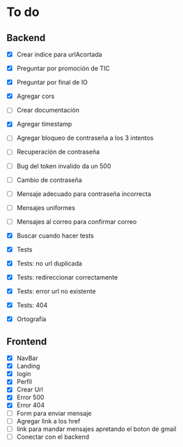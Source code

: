# To do

## Backend
- [x] Crear indice para urlAcortada
- [x] Preguntar por promoción de TIC
- [x] Preguntar por final de IO
- [x] Agregar cors
- [ ] Crear documentación
- [x] Agregar timestamp
- [ ] Agregar bloqueo de contraseña a los 3 intentos
- [ ] Recuperación de contraseña
- [ ] Bug del token invalido da un 500
- [ ] Cambio de contraseña
- [ ] Mensaje adecuado para contraseña incorrecta
- [ ] Mensajes uniformes
- [ ] Mensajes al correo para confirmar correo
- [x] Buscar cuando hacer tests
- [x] Tests
- [x] Tests: no url duplicada
- [x] Tests: redireccionar correctamente
- [x] Tests: error url no existente
- [x] Tests: 404
- [x] Ortografía


## Frontend
- [x] NavBar
- [x] Landing
- [x] login
- [x] Perfil
- [x] Crear Url
- [x] Error 500
- [x] Error 404
- [ ] Form para enviar mensaje
- [ ] Agregar link a los href
- [ ] link para mandar mensajes apretando el boton de gmail
- [ ] Conectar con el backend
